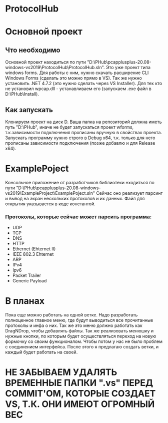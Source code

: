 # ProtocolHub

<h1>Основной проект</h1>
<h2>Что необходимо</h2>
<p>Основной проект находиться по пути "D:\PHub\pcapplusplus-20.08-windows-vs2019\ProtocolHub\ProtocolHub.sln".
Это уже проект типа windows forms. Для работы с ним, нужно скачать расширение CLI Windows Forms (сделать это можно прямо в VS).
Так же нужно установить .NET 4.7.2 (это нужно сделать через VS Installer).
Для тех кто не установил wpcap.dll - устанавливаем его (запускаем .exe файл в D:\PHub\Install).</p>

<h2>Как запускать</h2>
<p>Клонируем проект на диск D. Ваша папка на репозиторий должна иметь путь "D:\PHub", иначе не будет запускаться проект wforms,
т.к.зависимости подключения прописаны вручную в свойствах проекта. Запускать программу нужно строго в Debug x64,
т.к. только для него прописаны зависимости подключения (позже добавлю и для Release x64).</p>

<h1>ExamplePoject</h1>
<p>Консольное приложение от разработчиков библиотеки нходиться по пути "D:\PHub\pcapplusplus-20.08-windows-vs2019\ExampleProject\ExamplePoject.sln"
Сейчас оно реализует парсинг и вывод на экран нескольких протоколов и их данных. Файл для открытия указывается в коде константой.</p>
<h3>Протоколы, которые сейчас может парсить программа:</h3>
<ul>
<li>UDP</li>
<li>TCP</li>
<li>DNS</li>
<li>HTTP</li>
<li>Ethernet (Ehternet II)</li>
<li>IEEE 802.3 Ehternet</li>
<li>ARP</li>
<li>IPv4</li>
<li>Ipv6</li>
<li>Packet Trailer</li>
<li>Generic Payload</li>
</ul>

<h1>В планах</h1>
Пока еще можно работать на одной ветке. Надо разработать полноценное главное меню, где будут выводиться все прочитанные протоколы и инфа о них.
Так же это меню должно работать как DragNDrop, чтобы добавлять файлы. Так же реализовать менюшку и нужные кнопки, по которым будет осуществляться
переход на новую формочку со своим функционалом. Чтобы потом у нас не было проблем с соединением интерфейса.
После этого я предлагаю создать ветки, и каждый будет работать на своей.

<h1>НЕ ЗАБЫВАЕМ УДАЛЯТЬ ВРЕМЕННЫЕ ПАПКИ ".vs" ПЕРЕД COMMIT'ОМ, КОТОРЫЕ СОЗДАЕТ VS, Т.К. ОНИ ИМЕЮТ ОГРОМНЫЙ ВЕС</h1>